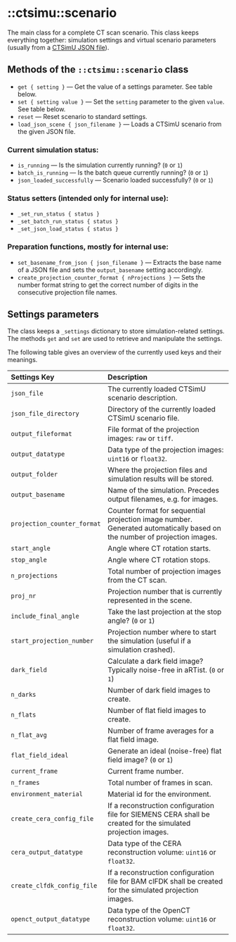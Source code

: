 # ::ctsimu::scenario
The main class for a complete CT scan scenario. This class keeps everything together: simulation settings and virtual scenario parameters (usually from a [CTSimU JSON file](https://bamresearch.github.io/ctsimu-scenarios)).

## Methods of the `::ctsimu::scenario` class

* `get { setting }` — Get the value of a settings parameter. See table below.
* `set { setting value }` — Set the `setting` parameter to the given `value`. See table below.
* `reset` — Reset scenario to standard settings.
* `load_json_scene { json_filename }` — Loads a CTSimU scenario from the given JSON file.

### Current simulation status:

* `is_running` — Is the simulation currently running? (`0` or `1`)
* `batch_is_running` — Is the batch queue currently running? (`0` or `1`)
* `json_loaded_successfully` — Scenario loaded successfully? (`0` or `1`)

### Status setters (intended only for internal use):

* `_set_run_status { status }`
* `_set_batch_run_status { status }`
* `_set_json_load_status { status }`

### Preparation functions, mostly for internal use:

* `set_basename_from_json { json_filename }` — Extracts the base name of a JSON file and sets the `output_basename` setting accordingly.
* `create_projection_counter_format { nProjections }` — Sets the number format string to get the correct number of digits in the consecutive projection file names.

## Settings parameters

The class keeps a `_settings` dictionary to store simulation-related settings. The methods `get` and `set` are used to retrieve and manipulate the settings.

The following table gives an overview of the currently used keys and their meanings.

| Settings Key                | Description                                                         |
| :-------------------------- | :------------------------------------------------------------------ |
| `json_file`                 | The currently loaded CTSimU scenario description.                   |
| `json_file_directory`       | Directory of the currently loaded CTSimU scenario file.             |
| `output_fileformat`         | File format of the projection images: `raw` or `tiff`.              |
| `output_datatype`           | Data type of the projection images: `uint16` or `float32`.          |
| `output_folder`             | Where the projection files and simulation results will be stored.   |
| `output_basename`           | Name of the simulation. Precedes output filenames, e.g. for images. |
| `projection_counter_format` | Counter format for sequential projection image number. Generated automatically based on the number of projection images. |
| `start_angle`               | Angle where CT rotation starts.                                     |
| `stop_angle`                | Angle where CT rotation stops.                                      |
| `n_projections`             | Total number of projection images from the CT scan.                 |
| `proj_nr`                   | Projection number that is currently represented in the scene.       |
| `include_final_angle`       | Take the last projection at the stop angle? (`0` or `1`)            |
| `start_projection_number`   | Projection number where to start the simulation (useful if a simulation crashed). |
| `dark_field`                | Calculate a dark field image? Typically noise-free in aRTist. (`0` or `1`) |
| `n_darks`                   | Number of dark field images to create.                              |
| `n_flats`                   | Number of flat field images to create.                              |
| `n_flat_avg`                | Number of frame averages for a flat field image.                    |
| `flat_field_ideal`          | Generate an ideal (noise-free) flat field image? (`0` or `1`)       |
| `current_frame`             | Current frame number.                                               |
| `n_frames`                  | Total number of frames in scan.                                     |
| `environment_material`      | Material id for the environment.                                    |
| `create_cera_config_file`   | If a reconstruction configuration file for SIEMENS CERA shall be created for the simulated projection images. |
| `cera_output_datatype`      | Data type of the CERA reconstruction volume: `uint16` or `float32`. |
| `create_clfdk_config_file`  | If a reconstruction configuration file for BAM clFDK shall be created for the simulated projection images. |
| `openct_output_datatype`    | Data type of the OpenCT reconstruction volume: `uint16` or `float32`. |